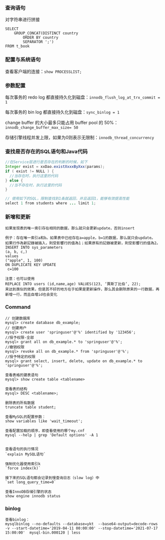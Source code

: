 

### 查询语句

对字符串进行拼接

```mysql
SELECT 
    GROUP_CONCAT(DISTINCT country
        ORDER BY country
        SEPARATOR ';')
FROM t_book
```





### 配置与系统语句



查看客户端的连接：`show PROCESSLIST;`

### 参数配置

每次事务的 redo log 都直接持久化到磁盘：`innodb_flush_log_at_trx_commit = 1`

每次事务的 bin log 都直接持久化到磁盘：`sync_binlog = 1`

change buffer 的大小最多只能占用 buffer pool 的 50%：`innodb_change_buffer_max_size= 50`

存储引擎线程并发上限，如果为0则表示无限制：`innodb_thread_concurrency`









### 查找是否存在的SQL语句和Java代码

```java
//在Service层进行是否存在的判断的时候，如下
Integer exist = xxDao.existXxxxByXxx(params);
if ( exist != NULL ) {
  //当存在时，执行这里的代码
} else {
  //当不存在时，执行这里的代码
}

// 使用如下的SQL，限制查找到1条就返回，并且返回1，能够有效提高性能
select 1 from students where ... limit 1;
```

### 新增和更新
```mysql
如果发现表的唯一索引存在相同的数据，那么就只会更新update，否则insert

例子：存在唯一索引a和b。如果表中已经存在a=apple，b=1的数据，那么就只会update。
如果行作為新記錄被插入，則受影響行的值為1；如果原有的記錄被更新，則受影響行的值為2。
INSERT INTO sys_parameters
(a, b, c,)
values
("apple", 1, 100)
ON DUPLICATE KEY UPDATE
 c=100

注意：也可以使用
REPLACE INTO users (id,name,age) VALUES(123, ‘賈斯丁比伯‘, 22);
来达到类似的效果，但是其不好的地方在于如果是更新操作，那么其会删除原来的一行数据，再新增一行，而且自增id也会变化
```

### Command
```mysql
// 创建数据库
mysql> create database db_example; 
// 创建用户
mysql> create user 'springuser'@'%' identified by '123456'; 
//授予权限-全部
mysql> grant all on db_example.* to 'springuser'@'%'; 
//撤销权限
mysql> revoke all on db_example.* from 'springuser'@'%';
//授予特定的权限
mysql> grant select, insert, delete, update on db_example.* to 'springuser'@'%';

查看表格的建表语句
mysql> show create table <tablename>

查看表的结构
mysql> DESC <tablename>;

删除表的所有数据
truncate table student;

查看MySQL的配置参数：
show variables like 'wait_timeout';

查看配置加载的顺序，即查看使用的哪个my.cnf
mysql --help | grep 'Default options' -A 1


查看语句的执行情况
`explain MySQL语句`

强制优化器使用索引k
`force index(k)`

接下来的SQL语句都会记录到慢查询日志（slow log）中
`set long_query_time=0`

查看InnoDB存储引擎的状态
show engine innodb status
```



### binlog

```mysql
查看binlog：
mysqlbinlog --no-defaults --database=ykt  --base64-output=decode-rows -v --start-datetime='2019-04-11 00:00:00' --stop-datetime='2021-07-17 15:00:00'  mysql-bin.000120 | less
```